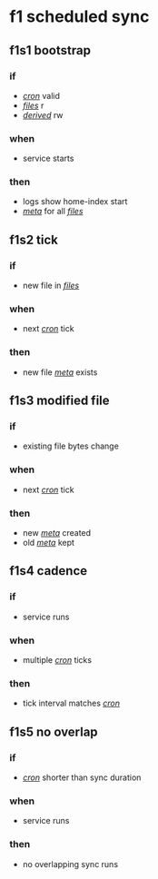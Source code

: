 # f1 scheduled sync

## f1s1 bootstrap
### if
* [*cron*](glossary.md#cron) valid
* [*files*](glossary.md#files) r
* [*derived*](glossary.md#derived) rw
### when
* service starts
### then
* logs show home-index start
* [*meta*](glossary.md#meta) for all [*files*](glossary.md#files)

## f1s2 tick
### if
* new file in [*files*](glossary.md#files)
### when
* next [*cron*](glossary.md#cron) tick
### then
* new file [*meta*](glossary.md#meta) exists

## f1s3 modified file
### if
* existing file bytes change
### when
* next [*cron*](glossary.md#cron) tick
### then
* new [*meta*](glossary.md#meta) created
* old [*meta*](glossary.md#meta) kept

## f1s4 cadence
### if
* service runs
### when
* multiple [*cron*](glossary.md#cron) ticks
### then
* tick interval matches [*cron*](glossary.md#cron)

## f1s5 no overlap
### if
* [*cron*](glossary.md#cron) shorter than sync duration
### when
* service runs
### then
* no overlapping sync runs
